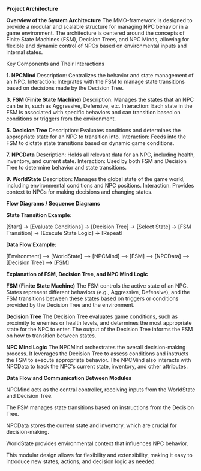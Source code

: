 **Project Architecture**

**Overview of the System Architecture**
The MMO-framework is designed to provide a modular and scalable structure for managing NPC behavior in a game environment. The architecture is centered around the concepts of Finite State Machines (FSM), Decision Trees, and NPC Minds, allowing for flexible and dynamic control of NPCs based on environmental inputs and internal states.

Key Components and Their Interactions

**1. NPCMind**
Description: Centralizes the behavior and state management of an NPC.
Interaction: Integrates with the FSM to manage state transitions based on decisions made by the Decision Tree.

**3. FSM (Finite State Machine)**
Description: Manages the states that an NPC can be in, such as Aggressive, Defensive, etc.
Interaction: Each state in the FSM is associated with specific behaviors and can transition based on conditions or triggers from the environment.

**5. Decision Tree**
Description: Evaluates conditions and determines the appropriate state for an NPC to transition into.
Interaction: Feeds into the FSM to dictate state transitions based on dynamic game conditions.

**7. NPCData**
Description: Holds all relevant data for an NPC, including health, inventory, and current state.
Interaction: Used by both FSM and Decision Tree to determine behavior and state transitions.

**9. WorldState**
Description: Manages the global state of the game world, including environmental conditions and NPC positions.
Interaction: Provides context to NPCs for making decisions and changing states.

**Flow Diagrams / Sequence Diagrams**

**State Transition Example:**

[Start] -> [Evaluate Conditions] -> [Decision Tree] -> [Select State] -> [FSM Transition] -> [Execute State Logic] -> [Repeat]

**Data Flow Example:**

[Environment] --> [WorldState] --> [NPCMind] --> [FSM] --> [NPCData] --> [Decision Tree] --> [FSM]

**Explanation of FSM, Decision Tree, and NPC Mind Logic**

**FSM (Finite State Machine)**
The FSM controls the active state of an NPC. States represent different behaviors (e.g., Aggressive, Defensive), and the FSM transitions between these states based on triggers or conditions provided by the Decision Tree and the environment.

**Decision Tree**
The Decision Tree evaluates game conditions, such as proximity to enemies or health levels, and determines the most appropriate state for the NPC to enter. The output of the Decision Tree informs the FSM on how to transition between states.

**NPC Mind Logic**
The NPCMind orchestrates the overall decision-making process. It leverages the Decision Tree to assess conditions and instructs the FSM to execute appropriate behavior. The NPCMind also interacts with NPCData to track the NPC's current state, inventory, and other attributes.

**Data Flow and Communication Between Modules**

NPCMind acts as the central controller, receiving inputs from the WorldState and Decision Tree.

The FSM manages state transitions based on instructions from the Decision Tree.

NPCData stores the current state and inventory, which are crucial for decision-making.

WorldState provides environmental context that influences NPC behavior.

This modular design allows for flexibility and extensibility, making it easy to introduce new states, actions, and decision logic as needed.
